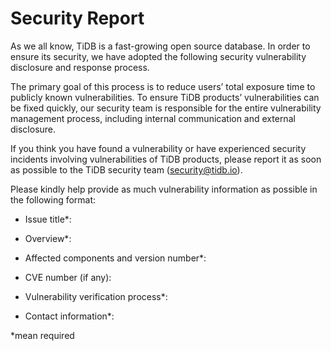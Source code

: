 # Security Report

As we all know, TiDB is a fast-growing open source database. In order to ensure its security, we have adopted the following security vulnerability disclosure and response process.

The primary goal of this process is to reduce users’ total exposure time to publicly known vulnerabilities. To ensure TiDB products’ vulnerabilities can be fixed quickly, our security team is responsible for the entire vulnerability management process, including internal communication and external disclosure.

If you think you have found a vulnerability or have experienced security incidents involving vulnerabilities of TiDB products, please report it as soon as possible to the TiDB security team (security@tidb.io).

Please kindly help provide as much vulnerability information as possible in the following format:

- Issue title*:

- Overview*:

- Affected components and version number*:

- CVE number (if any):

- Vulnerability verification process*:

- Contact information*:

*mean required

